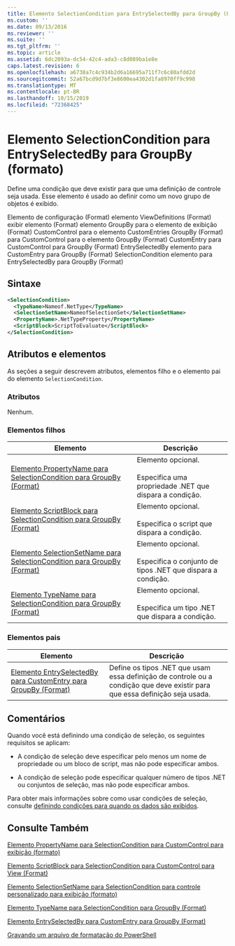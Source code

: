 ```yaml
---
title: Elemento SelectionCondition para EntrySelectedBy para GroupBy (Format) | Microsoft Docs
ms.custom: ''
ms.date: 09/13/2016
ms.reviewer: ''
ms.suite: ''
ms.tgt_pltfrm: ''
ms.topic: article
ms.assetid: 6dc2093a-dc54-42c4-ada3-c8d089ba1e8e
caps.latest.revision: 6
ms.openlocfilehash: a6738a7c4c934b2d6a16695a711f7c6c80afdd2d
ms.sourcegitcommit: 52a67bcd9d7bf3e8600ea4302d1fa8970ff9c998
ms.translationtype: MT
ms.contentlocale: pt-BR
ms.lasthandoff: 10/15/2019
ms.locfileid: "72368425"
---
```

# <a name="selectioncondition-element-for-entryselectedby-for-groupby-format"></a>Elemento SelectionCondition para EntrySelectedBy para GroupBy (formato)

Define uma condição que deve existir para que uma definição de controle seja usada. Esse elemento é usado ao definir como um novo grupo de objetos é exibido.

Elemento de configuração (Format) elemento ViewDefinitions (Format) exibir elemento (Format) elemento GroupBy para o elemento de exibição (Format) CustomControl para o elemento CustomEntries GroupBy (Format) para CustomControl para o elemento GroupBy (Format) CustomEntry para CustomControl para GroupBy (Format) EntrySelectedBy elemento para CustomEntry para GroupBy (Format) SelectionCondition elemento para EntrySelectedBy para GroupBy (Format)

## <a name="syntax"></a>Sintaxe

```xml
<SelectionCondition>
  <TypeName>Nameof.NetType</TypeName>
  <SelectionSetName>NameofSelectionSet</SelectionSetName>
  <PropertyName>.NetTypeProperty</PropertyName>
  <ScriptBlock>ScriptToEvaluate</ScriptBlock>
</SelectionCondition>
```

## <a name="attributes-and-elements"></a>Atributos e elementos

As seções a seguir descrevem atributos, elementos filho e o elemento pai do elemento `SelectionCondition`.

### <a name="attributes"></a>Atributos

Nenhum.

### <a name="child-elements"></a>Elementos filhos

|Elemento|Descrição|
|-------------|-----------------|
|[Elemento PropertyName para SelectionCondition para GroupBy (Format)](./propertyname-element-for-selectioncondition-for-groupby-format.md)|Elemento opcional.<br /><br /> Especifica uma propriedade .NET que dispara a condição.|
|[Elemento ScriptBlock para SelectionCondition para GroupBy (Format)](./scriptblock-element-for-selectioncondition-for-entryselectedby-for-groupby-format.md)|Elemento opcional.<br /><br /> Especifica o script que dispara a condição.|
|[Elemento SelectionSetName para SelectionCondition para GroupBy (Format)](./selectionsetname-element-for-selectioncondition-for-groupby-format.md)|Elemento opcional.<br /><br /> Especifica o conjunto de tipos .NET que dispara a condição.|
|[Elemento TypeName para SelectionCondition para GroupBy (Format)](./typename-element-for-selectioncondition-for-groupby-format.md)|Elemento opcional.<br /><br /> Especifica um tipo .NET que dispara a condição.|

### <a name="parent-elements"></a>Elementos pais

|Elemento|Descrição|
|-------------|-----------------|
|[Elemento EntrySelectedBy para CustomEntry para GroupBy (Format)](./entryselectedby-element-for-customentry-for-groupby-format.md)|Define os tipos .NET que usam essa definição de controle ou a condição que deve existir para que essa definição seja usada.|

## <a name="remarks"></a>Comentários

Quando você está definindo uma condição de seleção, os seguintes requisitos se aplicam:

- A condição de seleção deve especificar pelo menos um nome de propriedade ou um bloco de script, mas não pode especificar ambos.

- A condição de seleção pode especificar qualquer número de tipos .NET ou conjuntos de seleção, mas não pode especificar ambos.

Para obter mais informações sobre como usar condições de seleção, consulte [definindo condições para quando os dados são exibidos](./defining-conditions-for-displaying-data.md).

## <a name="see-also"></a>Consulte Também

[Elemento PropertyName para SelectionCondition para CustomControl para exibição (formato)](./propertyname-element-for-selectioncondition-for-customcontrol-for-view-format.md)

[Elemento ScriptBlock para SelectionCondition para CustomControl para View (Format)](./scriptblock-element-for-selectioncondition-for-customcontrol-for-view-format.md)

[Elemento SelectionSetName para SelectionCondition para controle personalizado para exibição (formato)](./selectionsetname-element-for-selectioncondition-for-customcontrol-for-view-format.md)

[Elemento TypeName para SelectionCondition para GroupBy (Format)](./typename-element-for-selectioncondition-for-groupby-format.md)

[Elemento EntrySelectedBy para CustomEntry para GroupBy (Format)](./entryselectedby-element-for-customentry-for-groupby-format.md)

[Gravando um arquivo de formatação do PowerShell](./writing-a-powershell-formatting-file.md)
